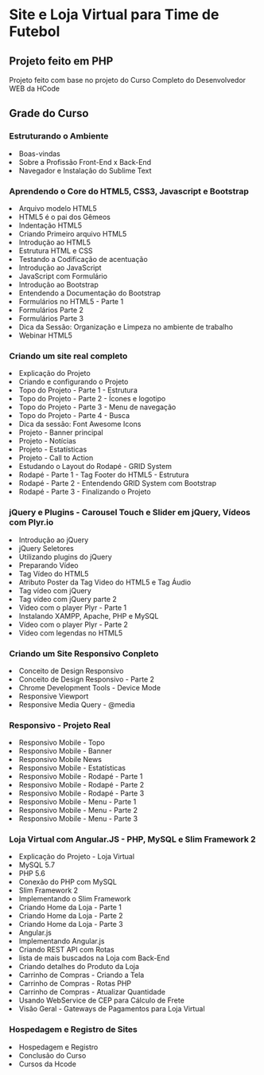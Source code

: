 # Site e Loja Virtual para Time de Futebol
Projeto feito em PHP
-------------------------------------------
Projeto feito com base no projeto do Curso Completo do Desenvolvedor WEB da HCode

## Grade do Curso

### Estruturando o Ambiente
<li>Boas-vindas</li>
<li>Sobre a Profissão Front-End x Back-End</li>
<li>Navegador e Instalação do Sublime Text</li>

### Aprendendo o Core do HTML5, CSS3, Javascript e Bootstrap
<li>Arquivo modelo HTML5</li>
<li>HTML5 é o pai dos Gêmeos</li>
<li>Indentação HTML5</li>
<li>Criando Primeiro arquivo HTML5</li>
<li>Introdução ao HTML5</li>
<li>Estrutura HTML e CSS</li>
<li>Testando a Codificação de acentuação</li>
<li>Introdução ao JavaScript</li>
<li>JavaScript com Formulário</li>
<li>Introdução ao Bootstrap</li>
<li>Entendendo a Documentação do Bootstrap</li>
<li>Formulários no HTML5 - Parte 1</li>
<li>Formulários Parte 2</li>
<li>Formulários Parte 3</li>
<li>Dica da Sessão: Organização e Limpeza no ambiente de trabalho</li>
<li>Webinar HTML5</li>

### Criando um site real completo
<li>Explicação do Projeto</li>
<li>Criando e configurando o Projeto</li>
<li>Topo do Projeto - Parte 1 - Estrutura</li>
<li>Topo do Projeto - Parte 2 - Ícones e logotipo</li>
<li>Topo do Projeto - Parte 3 - Menu de navegação</li>
<li>Topo do Projeto - Parte 4 - Busca</li>
<li>Dica da sessão: Font Awesome Icons</li>
<li>Projeto - Banner principal</li>
<li>Projeto - Notícias</li>
<li>Projeto - Estatísticas</li>
<li>Projeto - Call to Action</li>
<li>Estudando o Layout do Rodapé - GRID System</li>
<li>Rodapé - Parte 1 - Tag Footer do HTML5 - Estrutura</li>
<li>Rodapé - Parte 2 - Entendendo GRID System com Bootstrap</li>
<li>Rodapé - Parte 3 - Finalizando o Projeto</li>

### jQuery e Plugins - Carousel Touch e Slider em jQuery, Vídeos com Plyr.io
<li>Introdução ao jQuery</li>
<li>jQuery Seletores</li>
<li>Utilizando plugins do jQuery</li>
<li>Preparando Vídeo</li>
<li>Tag Vídeo do HTML5</li>
<li>Atributo Poster da Tag Video do HTML5 e Tag Áudio</li>
<li>Tag vídeo com jQuery</li>
<li>Tag vídeo com jQuery parte 2</li>
<li>Vídeo com o player Plyr - Parte 1</li>
<li>Instalando XAMPP, Apache, PHP e MySQL</li>
<li>Vídeo com o player Plyr - Parte 2</li>
<li>Vídeo com legendas no HTML5</li>

### Criando um Site Responsivo Conpleto
<li>Conceito de Design Responsivo</li>
<li>Conceito de Design Responsivo - Parte 2</li>
<li>Chrome Development Tools - Device Mode</li>
<li>Responsive Viewport</li>
<li>Responsive Media Query - @media</li>

### Responsivo - Projeto Real
<li>Responsivo Mobile - Topo</li>
<li>Responsivo Mobile - Banner</li>
<li>Responsivo Mobile News</li>
<li>Responsivo Mobile - Estatísticas</li>
<li>Responsivo Mobile - Rodapé - Parte 1</li>
<li>Responsivo Mobile - Rodapé - Parte 2</li>
<li>Responsivo Mobile - Rodapé - Parte 3</li>
<li>Responsivo Mobile - Menu - Parte 1</li>
<li>Responsivo Mobile - Menu - Parte 2</li>
<li>Responsivo Mobile - Menu - Parte 3</li>

### Loja Virtual com Angular.JS - PHP, MySQL e Slim Framework 2
<li>Explicação do Projeto - Loja Virtual</li>
<li>MySQL 5.7</li>
<li>PHP 5.6</li>
<li>Conexão do PHP com MySQL</li>
<li>Slim Framework 2</li>
<li>Implementando o Slim Framework</li>
<li>Criando Home da Loja - Parte 1</li>
<li>Criando Home da Loja - Parte 2</li>
<li>Criando Home da Loja - Parte 3</li>
<li>Angular.js</li>
<li>Implementando Angular.js</li>
<li>Criando REST API com Rotas</li>
<li>lista de mais buscados na Loja com Back-End</li>
<li>Criando detalhes do Produto da Loja</li>
<li>Carrinho de Compras - Criando a Tela</li>
<li>Carrinho de Compras - Rotas PHP</li>
<li>Carrinho de Compras - Atualizar Quantidade</li>
<li>Usando WebService de CEP para Cálculo de Frete</li>
<li>Visão Geral - Gateways de Pagamentos para Loja Virtual</li>

### Hospedagem e Registro de Sites
<li>Hospedagem e Registro</li>
<li>Conclusão do Curso</li>
<li>Cursos da Hcode</li>
